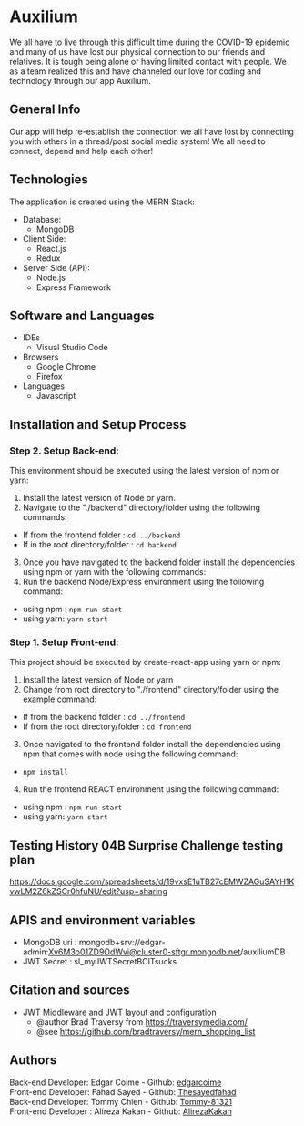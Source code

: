 # Auxilium 
We all have to live through this difficult time during the COVID-19 epidemic and many of us have lost our physical connection to our friends and relatives. It is tough being alone or having limited contact with people. We as a team realized this and have channeled our love for coding and technology through our app Auxilium. 

## General Info
Our app will help re-establish the connection we all have lost by connecting you with others in a thread/post social media system! We all need to connect, depend and help each other!

## Technologies
The application is created using the MERN Stack:
* Database:
  - MongoDB
* Client Side:
  - React.js
  - Redux
* Server Side (API):
  - Node.js
  - Express Framework

## Software and Languages
* IDEs
  - Visual Studio Code
* Browsers
  - Google Chrome
  - Firefox
* Languages 
  - Javascript


## Installation and Setup Process
### Step 2. Setup Back-end:
This environment should be executed using the latest version of npm or yarn:
1. Install the latest version of Node or yarn.
2. Navigate to the "./backend" directory/folder using the following commands:
  - If from the frontend folder     : `cd ../backend`
  - If in the root directory/folder : `cd backend`
3. Once you have navigated to the backend folder install the dependencies using npm or yarn with the following commands:
4. Run the backend Node/Express environment using the following command:
  - using npm : `npm run start`
  - using yarn: `yarn start`

### Step 1. Setup Front-end:
This project should be executed by create-react-app using yarn or npm:
1. Install the latest version of Node or yarn
2. Change from root directory to "./frontend" directory/folder using the example command:
  - If from the backend folder        : `cd ../frontend`
  - If from the root directory/folder : `cd frontend` 
3. Once navigated to the frontend folder install the dependencies using npm that comes with node using the following command:
  - `npm install`
4. Run the frontend REACT environment using the following command:
  - using npm : `npm run start`
  - using yarn: `yarn start`

## Testing History 04B Surprise Challenge testing plan
https://docs.google.com/spreadsheets/d/19vxsE1uTB27cEMWZAGuSAYH1KvwLM2Z6kZSCr0hfuNU/edit?usp=sharing

## APIS and environment variables
  - MongoDB uri : mongodb+srv://edgar-admin:Xv6M3o01ZD9OdWvi@cluster0-sftgr.mongodb.net/auxiliumDB
  - JWT Secret  : sl_myJWTSecretBCITsucks

## Citation and sources
  * JWT Middleware and JWT layout and configuration
    - @author   Brad Traversy from https://traversymedia.com/
    - @see      https://github.com/bradtraversy/mern_shopping_list

  
## Authors
Back-end Developer: Edgar Coime - Github: [edgarcoime](https://github.com/edgarcoime)  
Front-end Developer: Fahad Sayed - Github: [Thesayedfahad](https://github.com/thesayedfahad)  
Back-end Developer: Tommy Chien - Github: [Tommy-81321](https://github.com/Tommy-81321)  
Front-end Developer : Alireza Kakan - Github: [AlirezaKakan](https://github.com/AlirezaKakan)
